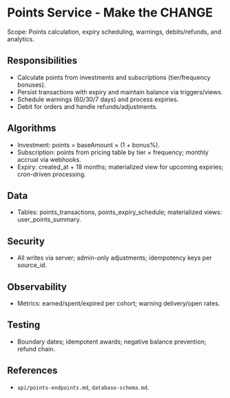 # Points Service - Make the CHANGE

 Scope: Points calculation, expiry scheduling, warnings, debits/refunds, and analytics.

## Responsibilities
- Calculate points from investments and subscriptions (tier/frequency bonuses).
- Persist transactions with expiry and maintain balance via triggers/views.
- Schedule warnings (60/30/7 days) and process expiries.
- Debit for orders and handle refunds/adjustments.

## Algorithms
- Investment: points = baseAmount × (1 + bonus%).
- Subscription: points from pricing table by tier × frequency; monthly accrual via webhooks.
- Expiry: created_at + 18 months; materialized view for upcoming expiries; cron-driven processing.

## Data
- Tables: points_transactions, points_expiry_schedule; materialized views: user_points_summary.

## Security
- All writes via server; admin-only adjustments; idempotency keys per source_id.

## Observability
- Metrics: earned/spent/expired per cohort; warning delivery/open rates.

## Testing
- Boundary dates; idempotent awards; negative balance prevention; refund chain.

## References
- `api/points-endpoints.md`, `database-schema.md`.

